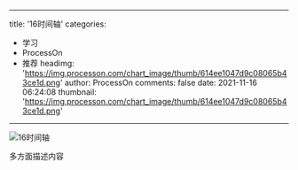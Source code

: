
---
title: '16时间轴'
categories: 
 - 学习
 - ProcessOn
 - 推荐
headimg: 'https://img.processon.com/chart_image/thumb/614ee1047d9c08065b43ce1d.png'
author: ProcessOn
comments: false
date: 2021-11-16 06:24:08
thumbnail: 'https://img.processon.com/chart_image/thumb/614ee1047d9c08065b43ce1d.png'
---

<div>   
<img class="thumb" alt="16时间轴" src="https://img.processon.com/chart_image/thumb/614ee1047d9c08065b43ce1d.png" referrerpolicy="no-referrer">
<p>多方面描述内容</p>  
</div>
            